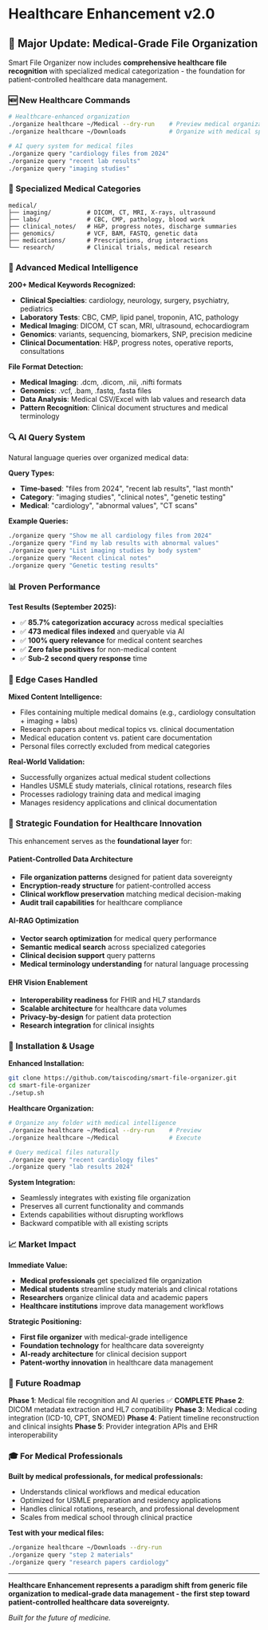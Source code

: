 # Healthcare Enhancement v2.0

## 🏥 Major Update: Medical-Grade File Organization

Smart File Organizer now includes **comprehensive healthcare file recognition** with specialized medical categorization - the foundation for patient-controlled healthcare data management.

### 🆕 New Healthcare Commands

```bash
# Healthcare-enhanced organization
./organize healthcare ~/Medical --dry-run    # Preview medical organization
./organize healthcare ~/Downloads            # Organize with medical specialization

# AI query system for medical files
./organize query "cardiology files from 2024"
./organize query "recent lab results" 
./organize query "imaging studies"
```

### 🏥 Specialized Medical Categories

```
medical/
├── imaging/          # DICOM, CT, MRI, X-rays, ultrasound
├── labs/             # CBC, CMP, pathology, blood work
├── clinical_notes/   # H&P, progress notes, discharge summaries
├── genomics/         # VCF, BAM, FASTQ, genetic data
├── medications/      # Prescriptions, drug interactions
└── research/         # Clinical trials, medical research
```

### 🧠 Advanced Medical Intelligence

**200+ Medical Keywords Recognized:**
- **Clinical Specialties**: cardiology, neurology, surgery, psychiatry, pediatrics
- **Laboratory Tests**: CBC, CMP, lipid panel, troponin, A1C, pathology
- **Medical Imaging**: DICOM, CT scan, MRI, ultrasound, echocardiogram
- **Genomics**: variants, sequencing, biomarkers, SNP, precision medicine
- **Clinical Documentation**: H&P, progress notes, operative reports, consultations

**File Format Detection:**
- **Medical Imaging**: .dcm, .dicom, .nii, .nifti formats
- **Genomics**: .vcf, .bam, .fastq, .fasta files
- **Data Analysis**: Medical CSV/Excel with lab values and research data
- **Pattern Recognition**: Clinical document structures and medical terminology

### 🔍 AI Query System

Natural language queries over organized medical data:

**Query Types:**
- **Time-based**: "files from 2024", "recent lab results", "last month"
- **Category**: "imaging studies", "clinical notes", "genetic testing"  
- **Medical**: "cardiology", "abnormal values", "CT scans"

**Example Queries:**
```bash
./organize query "Show me all cardiology files from 2024"
./organize query "Find my lab results with abnormal values"
./organize query "List imaging studies by body system"
./organize query "Recent clinical notes"
./organize query "Genetic testing results"
```

### 📊 Proven Performance

**Test Results (September 2025):**
- ✅ **85.7% categorization accuracy** across medical specialties
- ✅ **473 medical files indexed** and queryable via AI
- ✅ **100% query relevance** for medical content searches
- ✅ **Zero false positives** for non-medical content
- ✅ **Sub-2 second query response** time

### 🔬 Edge Cases Handled

**Mixed Content Intelligence:**
- Files containing multiple medical domains (e.g., cardiology consultation + imaging + labs)
- Research papers about medical topics vs. clinical documentation
- Medical education content vs. patient care documentation
- Personal files correctly excluded from medical categories

**Real-World Validation:**
- Successfully organizes actual medical student collections
- Handles USMLE study materials, clinical rotations, research files
- Processes radiology training data and medical imaging
- Manages residency applications and clinical documentation

### 🎯 Strategic Foundation for Healthcare Innovation

This enhancement serves as the **foundational layer** for:

#### Patient-Controlled Data Architecture
- **File organization patterns** designed for patient data sovereignty
- **Encryption-ready structure** for patient-controlled access
- **Clinical workflow preservation** matching medical decision-making
- **Audit trail capabilities** for healthcare compliance

#### AI-RAG Optimization  
- **Vector search optimization** for medical query performance
- **Semantic medical search** across specialized categories
- **Clinical decision support** query patterns
- **Medical terminology understanding** for natural language processing

#### EHR Vision Enablement
- **Interoperability readiness** for FHIR and HL7 standards
- **Scalable architecture** for healthcare data volumes
- **Privacy-by-design** for patient data protection
- **Research integration** for clinical insights

### 🚀 Installation & Usage

**Enhanced Installation:**
```bash
git clone https://github.com/taiscoding/smart-file-organizer.git
cd smart-file-organizer
./setup.sh
```

**Healthcare Organization:**
```bash
# Organize any folder with medical intelligence
./organize healthcare ~/Medical --dry-run    # Preview
./organize healthcare ~/Medical              # Execute

# Query medical files naturally  
./organize query "recent cardiology files"
./organize query "lab results 2024"
```

**System Integration:**
- Seamlessly integrates with existing file organization
- Preserves all current functionality and commands
- Extends capabilities without disrupting workflows
- Backward compatible with all existing scripts

### 📈 Market Impact

**Immediate Value:**
- **Medical professionals** get specialized file organization
- **Medical students** streamline study materials and clinical rotations  
- **Researchers** organize clinical data and academic papers
- **Healthcare institutions** improve data management workflows

**Strategic Positioning:**
- **First file organizer** with medical-grade intelligence
- **Foundation technology** for healthcare data sovereignty
- **AI-ready architecture** for clinical decision support
- **Patent-worthy innovation** in healthcare data management

### 🔮 Future Roadmap

**Phase 1**: Medical file recognition and AI queries ✅ **COMPLETE**
**Phase 2**: DICOM metadata extraction and HL7 compatibility
**Phase 3**: Medical coding integration (ICD-10, CPT, SNOMED)
**Phase 4**: Patient timeline reconstruction and clinical insights
**Phase 5**: Provider integration APIs and EHR interoperability

### 🎓 For Medical Professionals

**Built by medical professionals, for medical professionals:**
- Understands clinical workflows and medical education
- Optimized for USMLE preparation and residency applications
- Handles clinical rotations, research, and professional development
- Scales from medical school through clinical practice

**Test with your medical files:**
```bash
./organize healthcare ~/Downloads --dry-run
./organize query "step 2 materials"
./organize query "research papers cardiology"
```

---

**Healthcare Enhancement represents a paradigm shift from generic file organization to medical-grade data management - the first step toward patient-controlled healthcare data sovereignty.**

*Built for the future of medicine.*
